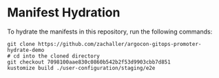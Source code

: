 # Manifest Hydration

To hydrate the manifests in this repository, run the following commands:

```shell
git clone https://github.com/zachaller/argocon-gitops-promoter-hydrate-demo
# cd into the cloned directory
git checkout 7098100aae830c0860b542b2f53d9903cbb7d851
kustomize build ./user-configuration/staging/e2e
```
